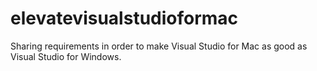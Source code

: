 # elevatevisualstudioformac
Sharing requirements in order to make Visual Studio for Mac as good as Visual Studio for Windows.
